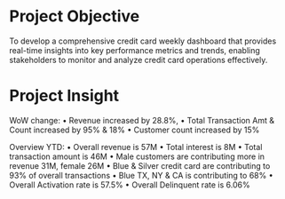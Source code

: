 # Project Objective
To develop a comprehensive credit card weekly dashboard that provides real-time insights into key performance metrics and trends, enabling stakeholders to monitor and analyze credit card operations effectively.

# Project Insight
WoW change:
• Revenue increased by 28.8%,
• Total Transaction Amt & Count increased by 95% & 18%
• Customer count increased by 15%

Overview YTD:
• Overall revenue is 57M
• Total interest is 8M
• Total transaction amount is 46M
• Male customers are contributing more in revenue 31M, female 26M
• Blue & Silver credit card are contributing to 93% of overall transactions
• Blue TX, NY & CA is contributing to 68%
• Overall Activation rate is 57.5%
• Overall Delinquent rate is 6.06%
